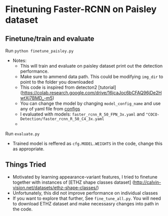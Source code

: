   # Finetuning Faster-RCNN on Paisley dataset

## Finetune/train and evaluate 
Run `python finetune_paisley.py`
  - Notes:
      - This will train and evaluate on paisley dataset print out the detection performance.
      - Make sure to ammend data path. This could be modifying `img_dir` to point to the folder you downloaded  
      - This code is inspired from detecton2 [tutorial] (https://colab.research.google.com/drive/16jcaJoc6bCFAQ96jDe2HwtXj7BMD_-m5)
      - You can change the model by changing `model_config_name` and use any of yaml file from [configs](https://github.com/facebookresearch/detectron2/tree/main/configs/COCO-Detection)
      - I evaluated with models:  `faster_rcnn_R_50_FPN_3x.yaml` and `"COCO-Detection/faster_rcnn_R_50_C4_3x.yaml`
      - 
Run `evaluate.py`
  - Trained model is reffered as  `cfg.MODEL.WEIGHTS` in the code, change this as appropriate.


## Things Tried
- Motivated by learning appearance-variant features, I tried to finetune together with instances of [ETHZ shape classes dataset] (http://calvin-vision.net/datasets/ethz-shape-classes/)
- Unfortunately, this did not improve performance on individual classes
- If you want to explore that further, See `fine_tune_all.py`. You will need to download ETHZ dataset and make necessasry changes into path in the code.
 